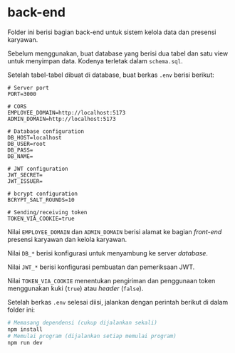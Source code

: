 # back-end

Folder ini berisi bagian back-end untuk sistem kelola data dan presensi karyawan.

Sebelum menggunakan, buat database yang berisi dua tabel dan satu view untuk menyimpan data. Kodenya terletak dalam `schema.sql`.

Setelah tabel-tabel dibuat di database, buat berkas `.env` berisi berikut:

```properties
# Server port
PORT=3000

# CORS
EMPLOYEE_DOMAIN=http://localhost:5173
ADMIN_DOMAIN=http://localhost:5173

# Database configuration
DB_HOST=localhost
DB_USER=root
DB_PASS=
DB_NAME=

# JWT configuration
JWT_SECRET=
JWT_ISSUER=

# bcrypt configuration
BCRYPT_SALT_ROUNDS=10

# Sending/receiving token
TOKEN_VIA_COOKIE=true
```

Nilai `EMPLOYEE_DOMAIN` dan `ADMIN_DOMAIN` berisi alamat ke bagian _front-end_ presensi karyawan dan kelola karyawan.

Nilai `DB_*` berisi konfigurasi untuk menyambung ke server _database_.

Nilai `JWT_*` berisi konfigurasi pembuatan dan pemeriksaan JWT.

Nilai `TOKEN_VIA_COOKIE` menentukan pengiriman dan penggunaan token menggunakan kuki (`true`) atau _header_ (`false`).

Setelah berkas `.env` selesai diisi, jalankan dengan perintah berikut di dalam folder ini:

```bash
# Memasang dependensi (cukup dijalankan sekali)
npm install
# Memulai program (dijalankan setiap memulai program)
npm run dev
```
